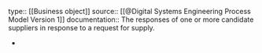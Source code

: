 type:: [[Business object]]
source:: [[@Digital Systems Engineering Process Model Version 1]]
documentation:: The responses of one or more candidate suppliers in response to a request for supply.

-